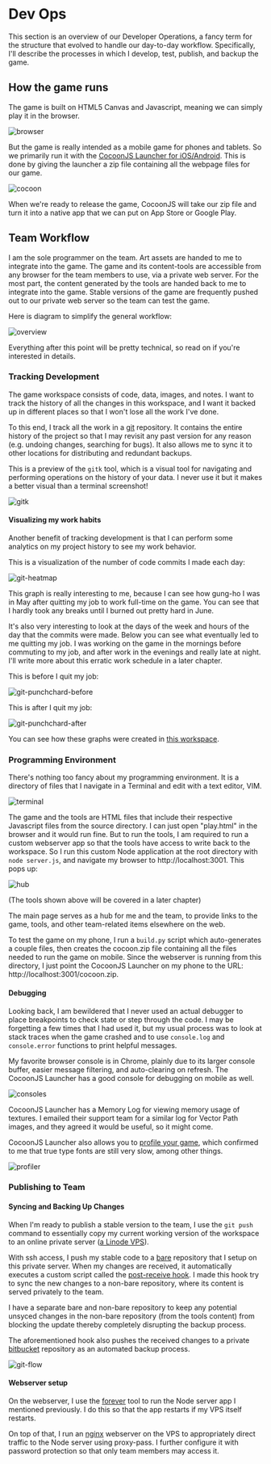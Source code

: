 # Dev Ops

This section is an overview of our Developer Operations, a fancy term for the
structure that evolved to handle our day-to-day workflow.  Specifically, I'll
describe the processes in which I develop, test, publish, and backup the game.

## How the game runs

The game is built on HTML5 Canvas and Javascript, meaning we can simply play it
in the browser.

![browser](img/browser.png)

But the game is really intended as a mobile game for phones and tablets.  So we
primarily run it with the [CocoonJS Launcher for
iOS/Android](http://wiki.ludei.com/cocoonjs:launcherapp).  This is done by
giving the launcher a zip file containing all the webpage files for our game.

![cocoon](img/cocoon.png)

When we're ready to release the game, CocoonJS will take our zip file and turn
it into a native app that we can put on App Store or Google Play.

## Team Workflow

I am the sole programmer on the team.  Art assets are handed to me to integrate
into the game.  The game and its content-tools are accessible from any browser
for the team members to use, via a private web server.  For the most part, the
content generated by the tools are handed back to me to integrate into the
game.  Stable versions of the game are frequently pushed out to our private web
server so the team can test the game.

Here is diagram to simplify the general workflow:

![overview](img/devops.png)

Everything after this point will be pretty technical, so read on if you're
interested in details.

### Tracking Development

The game workspace consists of code, data, images, and notes.  I want to track the
history of all the changes in this workspace, and I want it backed up in
different places so that I won't lose all the work I've done.

To this end, I track all the work in a [git](http://git-scm.com/) repository.
It contains the entire history of the project so that I may revisit any past
version for any reason (e.g. undoing changes, searching for bugs).  It also
allows me to sync it to other locations for distributing and redundant backups.

This is a preview of the `gitk` tool, which is a visual tool for navigating and
performing operations on the history of your data. I never use it but it makes
a better visual than a terminal screenshot!

![gitk](img/gitk.png)

#### Visualizing my work habits

Another benefit of tracking development is that I can perform some analytics on
my project history to see my work behavior.

This is a visualization of the number of code commits I made each day:

![git-heatmap](img/git-heatmap.png)

This graph is really interesting to me, because I can see how gung-ho I
was in May after quitting my job to work full-time on the game.  You can
see that I hardly took any breaks until I burned out pretty hard in June.

It's also very interesting to look at the days of the week and hours of the day
that the commits were made.  Below you can see what eventually led to me
quitting my job.  I was working on the game in the mornings before commuting to
my job, and after work in the evenings and really late at night.  I'll
write more about this erratic work schedule in a later chapter.

This is before I quit my job:

![git-punchchard-before](img/git-punchcard-before.png)

This is after I quit my job:

![git-punchchard-after](img/git-punchcard-after.png)

You can see how these graphs were created in [this workspace](work/git-visuals).

### Programming Environment

There's nothing too fancy about my programming environment.  It is a directory
of files that I navigate in a Terminal and edit with a text editor,
VIM.

![terminal](img/terminal.png)

The game and the tools are HTML files that include their respective Javascript
files from the source directory.  I can just open "play.html" in the browser
and it would run fine.  But to run the tools, I am required to run a custom
webserver app so that the tools have access to write back to the workspace.  So
I run this custom Node application at the root directory with `node server.js`,
and navigate my browser to http://localhost:3001.  This pops up:

![hub](img/hub.png)

(The tools shown above will be covered in a later chapter)

The main page serves as a hub for me and the team, to provide links to the
game, tools, and other team-related items elsewhere on the web.

To test the game on my phone, I run a `build.py` script which auto-generates a
couple files, then creates the cocoon.zip file containing all the files needed
to run the game on mobile.  Since the webserver is running from this directory,
I just point the CocoonJS Launcher on my phone to the URL:
http://localhost:3001/cocoon.zip.

#### Debugging

Looking back, I am bewildered that I never used an actual debugger to place
breakpoints to check state or step through the code.  I may be forgetting a few
times that I had used it, but my usual process was to look at stack traces when
the game crashed and to use `console.log` and `console.error` functions to
print helpful messages.

My favorite browser console is in Chrome, plainly due to its larger console
buffer, easier message filtering, and auto-clearing on refresh.  The CocoonJS
Launcher has a good console for debugging on mobile as well.

![consoles](img/consoles.png)

CocoonJS Launcher has a Memory Log for viewing memory usage of textures.  I emailed
their support team for a similar log for Vector Path images, and they agreed it
would be useful, so it might come.

CocoonJS Launcher also allows you to [profile your
game](http://wiki.ludei.com/cocoonjs:launcherprofile), which confirmed to me
that true type fonts are still very slow, among other things.

![profiler](http://wiki.ludei.com/_media/cocoonjs:captura_de_pantalla_2013-02-04_a_la_s_14.04.20.png?cache=)

### Publishing to Team

#### Syncing and Backing Up Changes

When I'm ready to publish a stable version to the team, I use the `git push`
command to essentially copy my current working version of the workspace to an
online private server ([a Linode VPS](https://www.linode.com/)).

With ssh access, I push my stable code to a
[bare](http://git-scm.com/book/ch4-2.html) repository that I setup on this
private server.  When my changes are received, it automatically executes a
custom script called the [post-receive
hook](http://git-scm.com/book/en/Customizing-Git-Git-Hooks).  I made this hook
try to sync the new changes to a non-bare repository, where its content is served
privately to the team.

I have a separate bare and non-bare repository to keep any potential unsyced
changes in the non-bare repository (from the tools content) from blocking the
update thereby completely disrupting the backup process.

The aforementioned hook also pushes the received changes to a private
[bitbucket](https://bitbucket.org) repository as an automated backup process.

![git-flow](img/git-flow.png)

#### Webserver setup

On the webserver, I use the [forever](https://npmjs.org/package/forever) tool
to run the Node server app I mentioned previously.  I do this so that the
app restarts if my VPS itself restarts.

On top of that, I run an [nginx](http://wiki.nginx.org/) webserver on the VPS
to appropriately direct traffic to the Node server using proxy-pass. I further
configure it with password protection so that only team members may access it.

